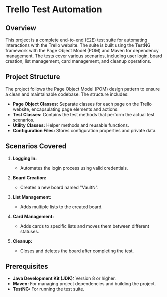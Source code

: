 # Trello Test Automation

## Overview

This project is a complete end-to-end (E2E) test suite for automating interactions with the Trello website. The suite is built using the TestNG framework with the Page Object Model (POM) and Maven for dependency management. The tests cover various scenarios, including user login, board creation, list management, card management, and cleanup operations.

## Project Structure

The project follows the Page Object Model (POM) design pattern to ensure a clean and maintainable codebase. The structure includes:

- **Page Object Classes:** Separate classes for each page on the Trello website, encapsulating page elements and actions.
- **Test Classes:** Contains the test methods that perform the actual test scenarios.
- **Utility Classes:** Helper methods and reusable functions.
- **Configuration Files:** Stores configuration properties and private data.

## Scenarios Covered

1. **Logging In:**
   - Automates the login process using valid credentials.

2. **Board Creation:**
   - Creates a new board named "VaultN".

3. **List Management:**
   - Adds multiple lists to the created board.

4. **Card Management:**
   - Adds cards to specific lists and moves them between different statuses.

5. **Cleanup:**
   - Closes and deletes the board after completing the test.

## Prerequisites

- **Java Development Kit (JDK):** Version 8 or higher.
- **Maven:** For managing project dependencies and building the project.
- **TestNG:** For running the test suite.

